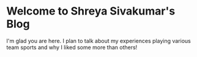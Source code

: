 # Welcome to Shreya Sivakumar's Blog

I'm glad you are here. I plan to talk about my experiences playing various team sports and why I liked some more than others!
